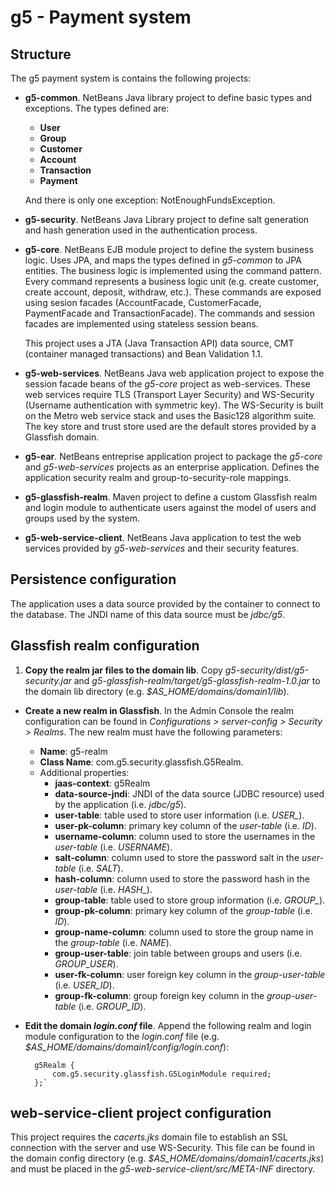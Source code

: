 g5 - Payment system
===================

Structure
---------

The g5 payment system is contains the following projects:

* **g5-common**. NetBeans Java library project to define basic types and exceptions. The types defined are:

    - **User**
    - **Group**
    - **Customer**
    - **Account** 
    - **Transaction**
    - **Payment**

    And there is only one exception: NotEnoughFundsException.

* **g5-security**. NetBeans Java Library project to define salt generation and hash generation used in the authentication process.

* **g5-core**. NetBeans EJB module project to define the system business logic. Uses JPA, and maps the types defined in *g5-common* to JPA entities. The business logic is implemented using the command pattern. Every command represents a business logic unit (e.g. create customer, create account, deposit, withdraw, etc.). These commands are exposed using sesion facades (AccountFacade, CustomerFacade, PaymentFacade and TransactionFacade). The commands and session facades are implemented using stateless session beans.

    This project uses a JTA (Java Transaction API) data source, CMT (container managed transactions) and Bean Validation 1.1.

* **g5-web-services**. NetBeans Java web application project to expose the session facade beans of the *g5-core* project as web-services. These web services require TLS (Transport Layer Security) and WS-Security (Username authentication with symmetric key). The WS-Security is built on the Metro web service stack and uses the Basic128 algorithm suite. The key store and trust store used are the default stores provided by a Glassfish domain.

* **g5-ear**. NetBeans entreprise application project to package the *g5-core* and *g5-web-services* projects as an enterprise application. Defines the application security realm and group-to-security-role mappings.

* **g5-glassfish-realm**. Maven project to define a custom Glassfish realm and login module to authenticate users against the model of users and groups used by the system.

* **g5-web-service-client**. NetBeans Java application to test the web services provided by *g5-web-services* and their security features.

Persistence configuration
-------------------------

The application uses a data source provided by the container to connect to the database. The JNDI name of this data source must be *jdbc/g5*.

Glassfish realm configuration
-----------------------------

1. **Copy the realm jar files to the domain lib**. Copy *g5-security/dist/g5-security.jar* and *g5-glassfish-realm/target/g5-glassfish-realm-1.0.jar* to the domain lib directory (e.g. *$AS_HOME/domains/domain1/lib*).

* **Create a new realm in Glassfish**. In the Admin Console the realm configuration can be found in *Configurations > server-config > Security > Realms*. The new realm must have the following parameters:

    * **Name**: g5-realm
    * **Class Name**: com.g5.security.glassfish.G5Realm.
    * Additional properties:
        - **jaas-context**: g5Realm
        - **data-source-jndi**: JNDI of the data source (JDBC resource) used by the application (i.e. *jdbc/g5*).
        - **user-table**: table used to store user information (i.e. *USER_*).
        - **user-pk-column**: primary key column of the *user-table* (i.e. *ID*).
        - **username-column**: column used to store the usernames in the *user-table* (i.e. *USERNAME*).
        - **salt-column**: column used to store the password salt in the *user-table* (i.e. *SALT*).
        - **hash-column**: column used to store the password hash in the *user-table* (i.e. *HASH_*).
        - **group-table**: table used to store group information (i.e. *GROUP_*).
        - **group-pk-column**: primary key column of the *group-table* (i.e. *ID*).
        - **group-name-column**: column used to store the group name in the *group-table* (i.e. *NAME*).
        - **group-user-table**: join table between groups and users (i.e. *GROUP_USER*).
        - **user-fk-column**: user foreign key column in the *group-user-table* (i.e. *USER_ID*).
        - **group-fk-column**: group foreign key column in the *group-user-table* (i.e. *GROUP_ID*).

* **Edit the domain *login.conf* file**. Append the following realm and login module configuration to the *login.conf* file (e.g. *$AS_HOME/domains/domain1/config/login.conf*):

        g5Realm {
            com.g5.security.glassfish.G5LoginModule required;
        };`

web-service-client project configuration
----------------------------------------

This project requires the *cacerts.jks* domain file to establish an SSL connection with the server and use WS-Security. This file can be found in the domain config directory (e.g. *$AS_HOME/domains/domain1/cacerts.jks*) and must be placed in the *g5-web-service-client/src/META-INF* directory.
